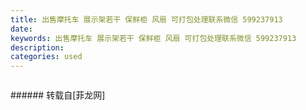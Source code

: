 ```yaml
---
title: 出售摩托车 展示架若干 保鲜柜 风扇 可打包处理联系微信 599237913
date: 
keywords: 出售摩托车 展示架若干 保鲜柜 风扇 可打包处理联系微信 599237913
description: 
categories: used
---
```

<td class="t_f" id="postmessage_2229226">

<img alt="" border="0" class="zoom" data-cf-modified-c321b45aca3b7048b83e9d53-="" file="http://www.flw.ph/data/appbyme/upload/image/201811/06/BSjJCL3x6r2L.jpg" id="aimg_xiDH5" lazyloadthumb="1" onclick="" onmouseover="" src="http://www.flw.ph/data/appbyme/upload/image/201811/06/BSjJCL3x6r2L.jpg"/><br/>
<img alt="" border="0" class="zoom" data-cf-modified-c321b45aca3b7048b83e9d53-="" file="http://www.flw.ph/data/appbyme/upload/image/201811/06/ig6FiS8RMi2S.jpg" id="aimg_mRHqM" lazyloadthumb="1" onclick="" onmouseover="" src="http://www.flw.ph/data/appbyme/upload/image/201811/06/ig6FiS8RMi2S.jpg"/><br/>
<img alt="" border="0" class="zoom" data-cf-modified-c321b45aca3b7048b83e9d53-="" file="http://www.flw.ph/data/appbyme/upload/image/201811/06/sJml2mlkXxWv.jpg" id="aimg_S02Xx" lazyloadthumb="1" onclick="" onmouseover="" src="http://www.flw.ph/data/appbyme/upload/image/201811/06/sJml2mlkXxWv.jpg"/><br/>
<img alt="" border="0" class="zoom" data-cf-modified-c321b45aca3b7048b83e9d53-="" file="http://www.flw.ph/data/appbyme/upload/image/201811/06/wPj477DXLKPB.jpg" id="aimg_YQL38" lazyloadthumb="1" onclick="" onmouseover="" src="http://www.flw.ph/data/appbyme/upload/image/201811/06/wPj477DXLKPB.jpg"/><br/>
<img alt="" border="0" class="zoom" data-cf-modified-c321b45aca3b7048b83e9d53-="" file="http://www.flw.ph/data/appbyme/upload/image/201811/06/CihteJbETsao.jpg" id="aimg_fQ2Lz" lazyloadthumb="1" onclick="" onmouseover="" src="http://www.flw.ph/data/appbyme/upload/image/201811/06/CihteJbETsao.jpg"/><br/>
<img alt="" border="0" class="zoom" data-cf-modified-c321b45aca3b7048b83e9d53-="" file="http://www.flw.ph/data/appbyme/upload/image/201811/06/7xjgbxezTFFZ.jpg" id="aimg_r44h6" lazyloadthumb="1" onclick="" onmouseover="" src="http://www.flw.ph/data/appbyme/upload/image/201811/06/7xjgbxezTFFZ.jpg"/><br/>
<img alt="" border="0" class="zoom" data-cf-modified-c321b45aca3b7048b83e9d53-="" file="http://www.flw.ph/data/appbyme/upload/image/201811/06/LaNlzepQ3950.jpg" id="aimg_HE3y9" lazyloadthumb="1" onclick="" onmouseover="" src="http://www.flw.ph/data/appbyme/upload/image/201811/06/LaNlzepQ3950.jpg"/><br/>
</td>
###### 转载自[菲龙网]
